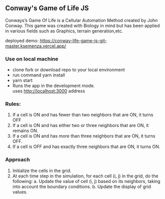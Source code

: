 ## Conway's Game of Life JS

Conways’s Game Of Life is a Cellular Automation Method created by John Conway. This game was created with Biology in mind but has been applied in various fields such as Graphics, terrain generation,etc.

deployed demo: https://conway-life-game-js-git-master.ksemenza.vercel.app/

### Use on local machine

- clone fork or download repo to your local environment
- run command yarn install
- yarn start 
- Runs the app in the development mode.<br />
uses [http://localhost:3000](http://localhost:3000) address

 ### Rules:
 
1. If a cell is ON and has fewer than two neighbors that are ON, it turns OFF
2. If a cell is ON and has either two or three neighbors that are ON, it remains ON.
3. If a cell is ON and has more than three neighbors that are ON, it turns OFF.
4. If a cell is OFF and has exactly three neighbors that are ON, it turns ON.

### Approach

1. Initialize the cells in the grid.
2. At each time step in the simulation, for each 
   cell (i, j) in the grid, do the following:
   a. Update the value of cell (i, j) based on 
      its neighbors, taking into account the 
      boundary conditions.
   b. Update the display of grid values.
